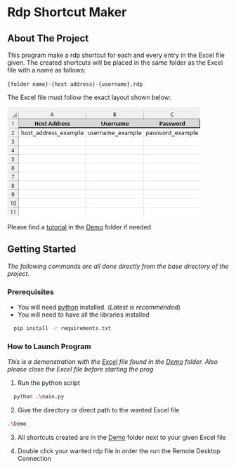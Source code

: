 # Rdp Shortcut Maker

## About The Project

This program make a rdp shortcut for each and every entry in the Excel file given.
The created shortcuts will be placed in the same folder as the Excel file with a name as follows:

`{folder name}-{host address}-{username}.rdp`

The Excel file must follow the exact layout shown below:

![Excel Layout Example](./Excel_Layout_Example.png)

Please find a [tutorial](#how-to-launch-program) in the [Demo](./Demo) folder if needed

## Getting Started

_The following commands are all done directly from the base directory of the project._

### Prerequisites

* You will need [python](https://www.python.org/downloads/) installed.
  (<i>Latest is recommended</i>)
* You will need to have all the libraries installed
```sh
  pip install -r requirements.txt
  ```

### How to Launch Program

_This is a demonstration with the [Excel](./Demo/Demo%20-%20List%20connection%20RDP.xlsx) file found in the [Demo](./Demo) folder. Also please close the Excel file before starting the prog_

1. Run the python script
```sh
  python .\main.py
```

2. Give the directory or direct path to the wanted Excel file
```sh
.\Demo
```

3. All shortcuts created are in the [Demo](./Demo) folder next to your given Excel file


4. Double click your wanted rdp file in order the run the Remote Desktop Connection
